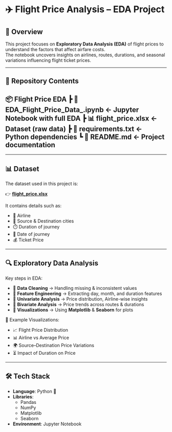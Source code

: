 # ✈️ Flight Price Analysis – EDA Project  

## 📌 Overview  
This project focuses on **Exploratory Data Analysis (EDA)** of flight prices to understand the factors that affect airfare costs.  
The notebook uncovers insights on airlines, routes, durations, and seasonal variations influencing flight ticket prices.  

---

## 📂 Repository Contents  
📦 Flight Price EDA
┣ 📜 EDA_Flight_Price_Data_.ipynb <- Jupyter Notebook with full EDA
┣ 📊 flight_price.xlsx <- Dataset (raw data)
┣ 📜 requirements.txt <- Python dependencies
┗ 📘 README.md <- Project documentation
---

---

## 📊 Dataset  

The dataset used in this project is:  

👉 [**flight_price.xlsx**](./flight_price.xlsx)  

It contains details such as:  
- 🛫 Airline  
- 🌆 Source & Destination cities  
- ⏱️ Duration of journey  
- 📅 Date of journey  
- 💰 Ticket Price  

---

## 🔍 Exploratory Data Analysis  

Key steps in EDA:  
- 🔹 **Data Cleaning** → Handling missing & inconsistent values  
- 🔹 **Feature Engineering** → Extracting day, month, and duration features  
- 🔹 **Univariate Analysis** → Price distribution, Airline-wise insights  
- 🔹 **Bivariate Analysis** → Price trends across routes & durations  
- 🔹 **Visualizations** → Using **Matplotlib** & **Seaborn** for plots  

📌 Example Visualizations:  
- 📈 Flight Price Distribution  
- 📊 Airline vs Average Price  
- 🌍 Source–Destination Price Variations  
- ⏳ Impact of Duration on Price  

---

## 🛠️ Tech Stack  

- **Language**: Python 🐍  
- **Libraries**:  
  - Pandas  
  - NumPy  
  - Matplotlib  
  - Seaborn  
- **Environment**: Jupyter Notebook  

